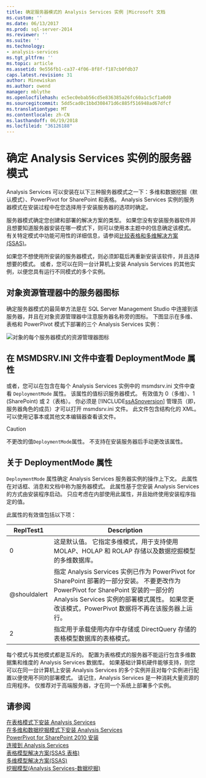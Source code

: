 ```yaml
---
title: 确定服务器模式的 Analysis Services 实例 |Microsoft 文档
ms.custom: ''
ms.date: 06/13/2017
ms.prod: sql-server-2014
ms.reviewer: ''
ms.suite: ''
ms.technology:
- analysis-services
ms.tgt_pltfrm: ''
ms.topic: article
ms.assetid: 9e556fb1-ca37-4f06-8f8f-f187cb0fdb37
caps.latest.revision: 31
author: Minewiskan
ms.author: owend
manager: mblythe
ms.openlocfilehash: ec5ec0ebab56cd5e836385a26fc60a1c5cf1a0d0
ms.sourcegitcommit: 5dd5cad0c1bbd308471d6c885f516948ad67dfcf
ms.translationtype: MT
ms.contentlocale: zh-CN
ms.lasthandoff: 06/19/2018
ms.locfileid: "36126188"
---
```

# <a name="determine-the-server-mode-of-an-analysis-services-instance"></a>确定 Analysis Services 实例的服务器模式
  Analysis Services 可以安装在以下三种服务器模式之一下：多维和数据挖掘（默认模式）、PowerPivot for SharePoint 和表格。 Analysis Services 实例的服务器模式在安装过程中在您选择用于安装服务器的选项时确定。  
  
 服务器模式确定您创建和部署的解决方案的类型。 如果您没有安装服务器软件并且想要知道服务器安装在哪一模式下，则可以使用本主题中的信息确定该模式。 有关特定模式中功能可用性的详细信息，请参阅[比较表格和多维解决方案 (SSAS)](../comparing-tabular-and-multidimensional-solutions-ssas.md)。  
  
 如果您不想使用所安装的服务器模式，则必须卸载后再重新安装该软件，并且选择想要的模式。 或者，您可以在同一台计算机上安装 Analysis Services 的其他实例，以便您具有运行不同模式的多个实例。  
  
## <a name="server-icons-in-object-explorer"></a>对象资源管理器中的服务器图标  
 确定服务器模式的最简单方法是在 SQL Server Management Studio 中连接到该服务器，并且在对象资源管理器中注意服务器名称旁的图标。 下图显示在多维、表格和 PowerPivot 模式下部署的三个 Analysis Services 实例：  
  
 ![对象的每个服务器模式的资源管理器图标](../media/ssas-ssms-servermodes.gif "每种服务器模式的对象资源管理器图标")  
  
## <a name="viewing-deploymentmode-property-in-msmdsrvini-file"></a>在 MSMDSRV.INI 文件中查看 DeploymentMode 属性  
 或者，您可以在包含在每个 Analysis Services 实例中的 msmdsrv.ini 文件中查看 `DeploymentMode` 属性。 该属性的值标识服务器模式。 有效值为 0（多维）、1 (SharePoint) 或 2（表格）。 你必须是 [!INCLUDE[ssASnoversion](../../includes/ssasnoversion-md.md)] 管理员（即，服务器角色的成员）才可以打开 msmdsrv.ini 文件。 此文件包含结构化的 XML。 可以使用记事本或其他文本编辑器查看该文件。  
  
> [!CAUTION]  
>  不更改的值`DeploymentMode`属性。 不支持在安装服务器后手动更改该属性。  
  
## <a name="about-the-deploymentmode-property"></a>关于 DeploymentMode 属性  
 `DeploymentMode` 属性确定 Analysis Services 服务器实例的操作上下文。 此属性在对话框、消息和文档中称为服务器模式。 此属性基于您安装 Analysis Services 的方式由安装程序启动。 只应考虑在内部使用此属性，并且始终使用安装程序指定的值。  
  
 此属性的有效值包括以下项：  
  
|ReplTest1|Description|  
|-----------|-----------------|  
|0|这是默认值。 它指定多维模式，用于支持使用 MOLAP、HOLAP 和 ROLAP 存储以及数据挖掘模型的多维数据库。|  
|@shouldalert|指定 Analysis Services 实例已作为 PowerPivot for SharePoint 部署的一部分安装。 不要更改作为 PowerPivot for SharePoint 安装的一部分的 Analysis Services 实例的部署模式属性。 如果您更改该模式，PowerPivot 数据将不再在该服务器上运行。|  
|2|指定用于承载使用内存中存储或 DirectQuery 存储的表格模型数据库的表格模式。|  
  
 每个模式与其他模式都是互斥的。 配置为表格模式的服务器不能运行包含多维数据集和维度的 Analysis Services 数据库。 如果基础计算机硬件能够支持，则您可以在同一台计算机上安装 Analysis Services 的多个实例并且对每个实例进行配置以便使用不同的部署模式。 请记住，Analysis Services 是一种消耗大量资源的应用程序。 仅推荐对于高端服务器，才在同一个系统上部署多个实例。  
  
## <a name="see-also"></a>请参阅  
 [在表格模式下安装 Analysis Services](install-windows/install-analysis-services.md)   
 [在多维和数据挖掘模式下安装 Analysis Services](../../sql-server/install/install-analysis-services-in-multidimensional-and-data-mining-mode.md)   
 [PowerPivot for SharePoint 2010 安装](../../sql-server/install/powerpivot-for-sharepoint-2010-installation.md)   
 [连接到 Analysis Services](connect-to-analysis-services.md)   
 [表格模型解决方案&#40;SSAS 表格&#41;](../tabular-model-solutions-ssas-tabular.md)   
 [多维模型解决方案&#40;SSAS&#41;](../multidimensional-models/multidimensional-model-solutions-ssas.md)   
 [挖掘模型&#40;Analysis Services-数据挖掘&#41;](../data-mining/mining-models-analysis-services-data-mining.md)  
  
  